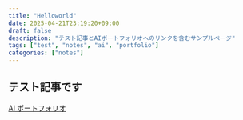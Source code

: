 ```yaml
---
title: "Helloworld"
date: 2025-04-21T23:19:20+09:00
draft: false
description: "テスト記事とAIポートフォリオへのリンクを含むサンプルページ"
tags: ["test", "notes", "ai", "portfolio"]
categories: ["notes"]
---
```


## テスト記事です

[AI ポートフォリオ](https://github.com/Otokami-Orokabu/Portfolio-created-by-AI)

